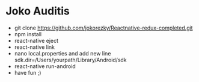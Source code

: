 # Joko Auditis


* git clone https://github.com/jokorezky/Reactnative-redux-completed.git
* npm install
* react-native eject
* react-native link
* nano local.properties and add new line sdk.dir=/Users/yourpath/Library/Android/sdk 
* react-native run-android
* have fun ;)
